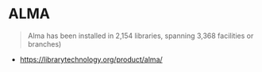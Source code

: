 # ALMA

> Alma has been installed in 2,154 libraries, spanning 3,368 facilities or branches)

* https://librarytechnology.org/product/alma/
